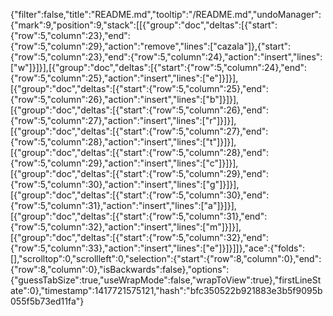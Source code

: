 {"filter":false,"title":"README.md","tooltip":"/README.md","undoManager":{"mark":9,"position":9,"stack":[[{"group":"doc","deltas":[{"start":{"row":5,"column":23},"end":{"row":5,"column":29},"action":"remove","lines":["cazala"]},{"start":{"row":5,"column":23},"end":{"row":5,"column":24},"action":"insert","lines":["w"]}]}],[{"group":"doc","deltas":[{"start":{"row":5,"column":24},"end":{"row":5,"column":25},"action":"insert","lines":["e"]}]}],[{"group":"doc","deltas":[{"start":{"row":5,"column":25},"end":{"row":5,"column":26},"action":"insert","lines":["b"]}]}],[{"group":"doc","deltas":[{"start":{"row":5,"column":26},"end":{"row":5,"column":27},"action":"insert","lines":["r"]}]}],[{"group":"doc","deltas":[{"start":{"row":5,"column":27},"end":{"row":5,"column":28},"action":"insert","lines":["t"]}]}],[{"group":"doc","deltas":[{"start":{"row":5,"column":28},"end":{"row":5,"column":29},"action":"insert","lines":["c"]}]}],[{"group":"doc","deltas":[{"start":{"row":5,"column":29},"end":{"row":5,"column":30},"action":"insert","lines":["g"]}]}],[{"group":"doc","deltas":[{"start":{"row":5,"column":30},"end":{"row":5,"column":31},"action":"insert","lines":["a"]}]}],[{"group":"doc","deltas":[{"start":{"row":5,"column":31},"end":{"row":5,"column":32},"action":"insert","lines":["m"]}]}],[{"group":"doc","deltas":[{"start":{"row":5,"column":32},"end":{"row":5,"column":33},"action":"insert","lines":["e"]}]}]]},"ace":{"folds":[],"scrolltop":0,"scrollleft":0,"selection":{"start":{"row":8,"column":0},"end":{"row":8,"column":0},"isBackwards":false},"options":{"guessTabSize":true,"useWrapMode":false,"wrapToView":true},"firstLineState":0},"timestamp":1417721575121,"hash":"bfc350522b921883e3b5f9095b055f5b73ed11fa"}
